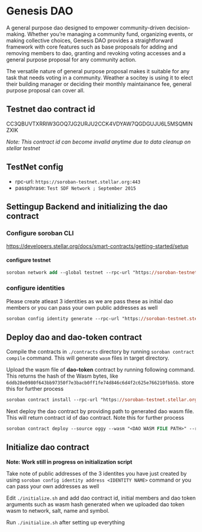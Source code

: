 # Genesis DAO

A general purpose dao designed to empower community-driven decision-making. Whether you’re managing a community fund, organizing events, or making collective choices, Genesis DAO provides a straightforward framework with core features such as base proposals for adding and removing members to dao, granting and revoking voting accesses and a general purpose proposal for any community action.

The versatile nature of general purpose proposal makes it suitable for any task that needs voting in a community. Weather a socitey is using it to elect their building manager or deciding their monthly maintainance fee, general purpose proposal can cover all.

## Testnet dao contract id

CC3QBUVTXRRIW3GOQ7JG2URJU2CCK4VDYAW7QGDGUJU6L5MSQMINZXIK

*Note: This contract id can become invalid anytime due to data cleanup on stellar testnet*

## TestNet config

- rpc-url: `https://soroban-testnet.stellar.org:443`
- passphrase: `Test SDF Network ; September 2015`

## Settingup Backend and initializing the dao contract

### Configure soroban CLI

https://developers.stellar.org/docs/smart-contracts/getting-started/setup

#### configure testnet

```ps
soroban network add --global testnet --rpc-url "https://soroban-testnet.stellar.org:443" --network-passphrase "Test SDF Network ; September 2015"
```

### configure identities

Please create atleast 3 identities as we are pass these as initial dao members or you can pass your own public addresses as well

```ps
soroban config identity generate --rpc-url "https://soroban-testnet.stellar.org:443" --network-passphrase "Test SDF Network ; September 2015" --network testnet <IDENTITY NAME>
```

## Deploy dao and dao-token contract

Compile the contracts in `./contracts` directory by running `soroban contract compile` command. This will generate `wasm` files in target directory.

Upload the wasm file of **dao-token** contract by running following command. This returns the hash of the Wasm bytes, like `6ddb28e0980f643bb97350f7e3bacb0ff1fe74d846c6d4f2c625e766210fbb5b`. store this for further process

```ps
soroban contract install --rpc-url "https://soroban-testnet.stellar.org:443" --network-passphrase "Test SDF Network ; September 2015" --network testnet --source <IDENTITY> --wasm <DAO TOKEN WASM FILE PATH>
```

Next deploy the dao contract by providing path to generated dao wasm file. This will return contract id of dao contract. Note this for further process

```ps
soroban contract deploy --source oggy --wasm "<DAO WASM FILE PATH>" --rpc-url "https://soroban-testnet.stellar.org:443" --network-passphrase "Test SDF Network ; September 2015" --network testnet
```

## Initialize dao contract

**Note: Work still in progress on initialization script**

Take note of public addresses of the 3 identites you have just created by using `soroban config identity address <IDENTITY NAME>` command or you can pass your own addresses as well

Edit `./initialize.sh` and add dao contract id, initial members and dao token arguments such as wasm hash generated when we uploaded dao token wasm to network, salt, name and symbol.

Run `./initialize.sh` after setting up everything